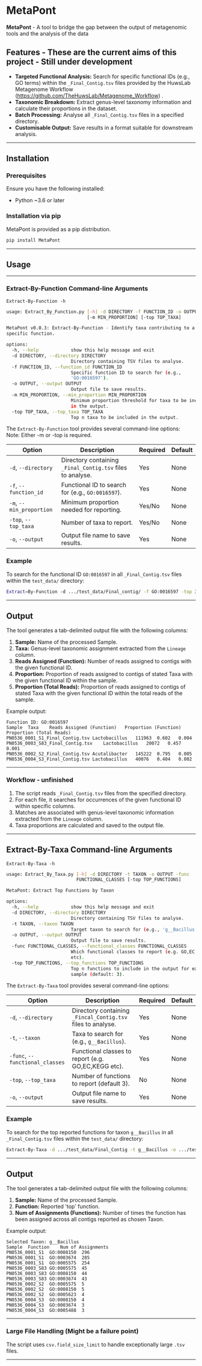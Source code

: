 # MetaPont
**MetaPont**  - A tool to bridge the gap between the output of metagenomic tools and the analysis of the data

## Features - These are the current aims of this project  - Still under development

- **Targeted Functional Analysis:** Search for specific functional IDs (e.g., GO terms) within the `_Final_Contig.tsv` files provided by the HuwsLab Metagenome Workflow (https://github.com/TheHuwsLab/Metagenome_Workflow) .
- **Taxonomic Breakdown:** Extract genus-level taxonomy information and calculate their proportions in the dataset.
- **Batch Processing:** Analyse all `_Final_Contig.tsv` files in a specified directory.
- **Customisable Output:** Save results in a format suitable for downstream analysis.

---

## Installation

### Prerequisites

Ensure you have the following installed:

- Python ~3.6 or later

### Installation via pip

MetaPont is provided as a pip distribution. 

```bash
pip install MetaPont 
```

---

## Usage

--- 
### Extract-By-Function Command-line Arguments
```Extract-By-Function -h ``` 
```bash
usage: Extract_By_Function.py [-h] -d DIRECTORY -f FUNCTION_ID -o OUTPUT
                              [-m MIN_PROPORTION] [-top TOP_TAXA]

MetaPont v0.0.3: Extract-By-Function - Identify taxa contributing to a
specific function.

options:
  -h, --help            show this help message and exit
  -d DIRECTORY, --directory DIRECTORY
                        Directory containing TSV files to analyse.
  -f FUNCTION_ID, --function_id FUNCTION_ID
                        Specific function ID to search for (e.g.,
                        'GO:0016597').
  -o OUTPUT, --output OUTPUT
                        Output file to save results.
  -m MIN_PROPORTION, --min_proportion MIN_PROPORTION
                        Minimum proportion threshold for taxa to be included
                        in the output.
  -top TOP_TAXA, --top_taxa TOP_TAXA
                        Top n taxa to be included in the output.

```

The `Extract-By-Function` tool provides several command-line options: \
Note: Either -m or -top is required.

| Option                   | Description                                                | Required | Default |
|--------------------------|------------------------------------------------------------|----------|---------|
| `-d`, `--directory`      | Directory containing `_Final_Contig.tsv` files to analyse. | Yes      | None    |
| `-f`, `--function_id`    | Functional ID to search for (e.g., `GO:0016597`).          | Yes      | None    |
| `-m`, `--min_proportion` | Minimum proportion needed for reporting.                   | Yes/No   | None    |
| `-top`, `--top_taxa`     | Number of taxa to report.                                  | Yes/No   | None    |
| `-o`, `--output`         | Output file name to save results.                          | Yes      | None    |

### Example

To search for the functional ID `GO:0016597` in all `_Final_Contig.tsv` files within the `test_data/` directory:

```bash
Extract=By-Function -d .../test_data/Final_contig/ -f GO:0016597 -top 3 -o .../test_data/Final_Contig/Extract_By_Function_Out/results.tsv
```

---

## Output

The tool generates a tab-delimited output file with the following columns:

1. **Sample:** Name of the processed Sample.
2. **Taxa:** Genus-level taxonomic assignment extracted from the `Lineage` column.
3. **Reads Assigned (Function):** Number of reads assigned to contigs with the given functional ID.
3. **Proportion:** Proportion of reads assigned to contigs of stated Taxa with the given functional ID within the sample.
4. **Proportion (Total Reads):** Proportion of reads assigned to contigs of stated Taxa with the given functional ID within the total reads of the sample.

Example output:

```
Function ID: GO:0016597
Sample	Taxa	Reads Assigned (Function)	Proportion (Function)	Proportion (Total Reads)
PN0536_0001_S1_Final_Contig.tsv	Lactobacillus	111963	0.602	0.004
PN0536_0003_S83_Final_Contig.tsv	Lactobacillus	20072	0.457	0.001
PN0536_0002_S2_Final_Contig.tsv	Acutalibacter	145222	0.795	0.005
PN0536_0004_S3_Final_Contig.tsv	Lactobacillus	40076	0.404	0.002
```

---



### Workflow - unfinished

1. The script reads `_Final_Contig.tsv` files from the specified directory.
2. For each file, it searches for occurrences of the given functional ID within specific columns.
3. Matches are associated with genus-level taxonomic information extracted from the `Lineage` column.
4. Taxa proportions are calculated and saved to the output file.

---
## Extract-By-Taxa Command-line Arguments
```Extract-By-Taxa -h ``` 
```bash
usage: Extract_By_Taxa.py [-h] -d DIRECTORY -t TAXON -o OUTPUT -func
                          FUNCTIONAL_CLASSES [-top TOP_FUNCTIONS]

MetaPont: Extract Top Functions by Taxon

options:
  -h, --help            show this help message and exit
  -d DIRECTORY, --directory DIRECTORY
                        Directory containing TSV files to analyse.
  -t TAXON, --taxon TAXON
                        Target taxon to search for (e.g., 'g__Bacillus').
  -o OUTPUT, --output OUTPUT
                        Output file to save results.
  -func FUNCTIONAL_CLASSES, --functional_classes FUNCTIONAL_CLASSES
                        Which functional classes to report (e.g. GO,EC,KEGG
                        etc).
  -top TOP_FUNCTIONS, --top_functions TOP_FUNCTIONS
                        Top n functions to include in the output for each
                        sample (default: 3).

```

The `Extract-By-Taxa` tool provides several command-line options: 


| Option                            | Description                                                 | Required | Default |
|-----------------------------------|-------------------------------------------------------------|----------|---------|
| `-d`, `--directory`               | Directory containing `_Fincal_Contig.tsv` files to analyse. | Yes      | None    |
| `-t`, `--taxon`                   | Taxa to search for (e.g., `g__Bacillus`).                   | Yes      | None    |
| `-func`, `--functional_classes`   | Functional classes to report (e.g. GO,EC,KEGG etc).         | Yes      | None |
| `-top`, `--top_taxa`              | Number of functions to report (default 3).                  | No       | None    |
| `-o`, `--output`                  | Output file name to save results.                           | Yes      | None    |

### Example

To search for the top reported functions for taxon `g__Bacillus` in all `_Final_Contig.tsv` files within the `test_data/` directory:

```bash
Extract-By-Taxa -d .../test_data/Final_Contig -t g__Bacillus -o .../test_data/Final_Contig/Extract_By_Taxa/results.tsv  -func GO
```

---
## Output

The tool generates a tab-delimited output file with the following columns:

1. **Sample:** Name of the processed Sample.
2. **Function:** Reported 'top' function.
3. **Num of Assignments (Functions):** Number of times the function has been assigned across all contigs reported as chosen Taxon.

Example output:

```
Selected Taxon: g__Bacillus
Sample	Function	Num of Assignments
PN0536_0001_S1	GO:0008150	296
PN0536_0001_S1	GO:0003674	285
PN0536_0001_S1	GO:0005575	254
PN0536_0003_S83	GO:0005575	45
PN0536_0003_S83	GO:0008150	44
PN0536_0003_S83	GO:0003674	43
PN0536_0002_S2	GO:0005575	5
PN0536_0002_S2	GO:0008150	5
PN0536_0002_S2	GO:0005623	4
PN0536_0004_S3	GO:0008150	4
PN0536_0004_S3	GO:0003674	3
PN0536_0004_S3	GO:0005488	3

```

---

### Large File Handling (Might be a failure point)

The script uses `csv.field_size_limit` to handle exceptionally large `.tsv` files.

---


